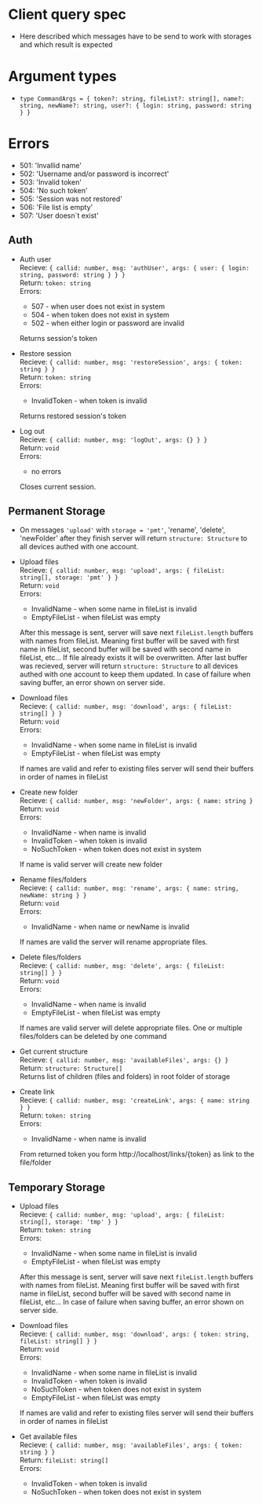 # Client query spec

- Here described which messages have to be send to work with storages and which result is expected

# Argument types

- `type CommandArgs = { token?: string, fileList?: string[], name?: string, newName?: string, user?: { login: string, password: string } }`

# Errors

- 501: 'Invallid name'
- 502: 'Username and/or password is incorrect'
- 503: 'Invalid token'
- 504: 'No such token'
- 505: 'Session was not restored'
- 506: 'File list is empty'
- 507: 'User doesn`t exist'

## Auth

- Auth user  
  Recieve: `{ callid: number, msg: 'authUser', args: { user: { login: string, password: string } } }`  
  Return: `token: string`  
  Errors:

  - 507 - when user does not exist in system
  - 504 - when token does not exist in system
  - 502 - when either login or password are invalid

  Returns session's token

- Restore session  
  Recieve: `{ callid: number, msg: 'restoreSession', args: { token: string } }`  
  Return: `token: string`  
  Errors:

  - InvalidToken - when token is invalid

  Returns restored session's token

- Log out  
  Recieve: `{ callid: number, msg: 'logOut', args: {} } }`  
  Return: `void`  
  Errors:

  - no errors

  Closes current session.

## Permanent Storage

- On messages `'upload'` with `storage = 'pmt'`, 'rename', 'delete', 'newFolder' after they finish server will return `structure: Structure` to all devices authed with one account.

- Upload files  
  Recieve: `{ callid: number, msg: 'upload', args: { fileList: string[], storage: 'pmt' } }`  
  Return: `void`  
  Errors:

  - InvalidName - when some name in fileList is invalid
  - EmptyFileList - when fileList was empty

  After this message is sent, server will save next `fileList.length` buffers with names from fileList. Meaning first buffer will be saved with first name in fileList, second buffer will be saved with second name in fileList, etc... If file already exists it will be overwritten. After last buffer was recieved, server will return `structure: Structure` to all devices authed with one account to keep them updated. In case of failure when saving buffer, an error shown on server side.

- Download files  
  Recieve: `{ callid: number, msg: 'download', args: { fileList: string[] } }`  
  Return: `void`  
  Errors:

  - InvalidName - when some name in fileList is invalid
  - EmptyFileList - when fileList was empty

  If names are valid and refer to existing files server will send their buffers in order of names in fileList

- Create new folder  
  Recieve: `{ callid: number, msg: 'newFolder', args: { name: string }`  
  Return: `void`  
  Errors:

  - InvalidName - when name is invalid
  - InvalidToken - when token is invalid
  - NoSuchToken - when token does not exist in system

  If name is valid server will create new folder

- Rename files/folders  
  Recieve: `{ callid: number, msg: 'rename', args: { name: string, newName: string } }`  
  Return: `void`  
  Errors:

  - InvalidName - when name or newName is invalid

  If names are valid the server will rename appropriate files.

- Delete files/folders  
  Recieve: `{ callid: number, msg: 'delete', args: { fileList: string[] } }`  
  Return: `void`  
  Errors:

  - InvalidName - when name is invalid
  - EmptyFileList - when fileList was empty

  If names are valid server will delete appropriate files. One or multiple files/folders can be deleted by one command

- Get current structure  
  Recieve: `{ callid: number, msg: 'availableFiles', args: {} }`  
  Return: `structure: Structure[]`  
  Returns list of children (files and folders) in root folder of storage

- Create link  
  Recieve: `{ callid: number, msg: 'createLink', args: { name: string } }`  
  Return: `token: string`  
  Errors:

  - InvalidName - when name is invalid

  From returned token you form http://localhost/links/{token} as link to the file/folder

## Temporary Storage

- Upload files  
  Recieve: `{ callid: number, msg: 'upload', args: { fileList: string[], storage: 'tmp' } }`  
  Return: `token: string`  
  Errors:

  - InvalidName - when some name in fileList is invalid
  - EmptyFileList - when fileList was empty

  After this message is sent, server will save next `fileList.length` buffers with names from fileList. Meaning first buffer will be saved with first name in fileList, second buffer will be saved with second name in fileList, etc... In case of failure when saving buffer, an error shown on server side.

- Download files  
  Recieve: `{ callid: number, msg: 'download', args: { token: string, fileList: string[] } }`  
  Return: `void`  
  Errors:

  - InvalidName - when some name in fileList is invalid
  - InvalidToken - when token is invalid
  - NoSuchToken - when token does not exist in system
  - EmptyFileList - when fileList was empty

  If names are valid and refer to existing files server will send their buffers in order of names in fileList

- Get available files  
  Recieve: `{ callid: number, msg: 'availableFiles', args: { token: string } }`  
  Return: `fileList: string[]`  
  Errors:
  - InvalidToken - when token is invalid
  - NoSuchToken - when token does not exist in system
